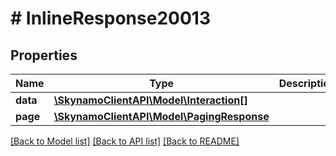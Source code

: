 # # InlineResponse20013

## Properties

Name | Type | Description | Notes
------------ | ------------- | ------------- | -------------
**data** | [**\SkynamoClientAPI\Model\Interaction[]**](Interaction.md) |  | [optional]
**page** | [**\SkynamoClientAPI\Model\PagingResponse**](PagingResponse.md) |  | [optional]

[[Back to Model list]](../../README.md#models) [[Back to API list]](../../README.md#endpoints) [[Back to README]](../../README.md)
